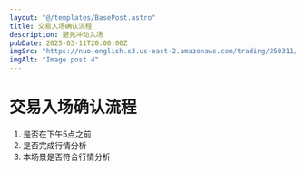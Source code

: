 ```yaml
---
layout: "@/templates/BasePost.astro"
title: 交易入场确认流程
description: 避免冲动入场
pubDate: 2025-03-11T20:00:00Z
imgSrc: "https://nuo-english.s3.us-east-2.amazonaws.com/trading/250311/tradingview15m.jpg"
imgAlt: "Image post 4"
---
```


# 交易入场确认流程

1. 是否在下午5点之前
2. 是否完成行情分析
3. 本场景是否符合行情分析
